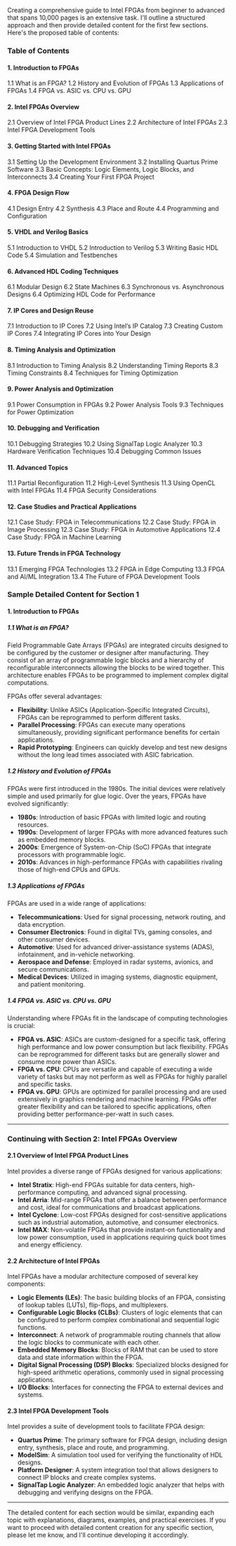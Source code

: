 Creating a comprehensive guide to Intel FPGAs from beginner to advanced that spans 10,000 pages is an extensive task. I'll outline a structured approach and then provide detailed content for the first few sections. Here's the proposed table of contents:

### Table of Contents

#### 1. Introduction to FPGAs
1.1 What is an FPGA?
1.2 History and Evolution of FPGAs
1.3 Applications of FPGAs
1.4 FPGA vs. ASIC vs. CPU vs. GPU

#### 2. Intel FPGAs Overview
2.1 Overview of Intel FPGA Product Lines
2.2 Architecture of Intel FPGAs
2.3 Intel FPGA Development Tools

#### 3. Getting Started with Intel FPGAs
3.1 Setting Up the Development Environment
3.2 Installing Quartus Prime Software
3.3 Basic Concepts: Logic Elements, Logic Blocks, and Interconnects
3.4 Creating Your First FPGA Project

#### 4. FPGA Design Flow
4.1 Design Entry
4.2 Synthesis
4.3 Place and Route
4.4 Programming and Configuration

#### 5. VHDL and Verilog Basics
5.1 Introduction to VHDL
5.2 Introduction to Verilog
5.3 Writing Basic HDL Code
5.4 Simulation and Testbenches

#### 6. Advanced HDL Coding Techniques
6.1 Modular Design
6.2 State Machines
6.3 Synchronous vs. Asynchronous Designs
6.4 Optimizing HDL Code for Performance

#### 7. IP Cores and Design Reuse
7.1 Introduction to IP Cores
7.2 Using Intel’s IP Catalog
7.3 Creating Custom IP Cores
7.4 Integrating IP Cores into Your Design

#### 8. Timing Analysis and Optimization
8.1 Introduction to Timing Analysis
8.2 Understanding Timing Reports
8.3 Timing Constraints
8.4 Techniques for Timing Optimization

#### 9. Power Analysis and Optimization
9.1 Power Consumption in FPGAs
9.2 Power Analysis Tools
9.3 Techniques for Power Optimization

#### 10. Debugging and Verification
10.1 Debugging Strategies
10.2 Using SignalTap Logic Analyzer
10.3 Hardware Verification Techniques
10.4 Debugging Common Issues

#### 11. Advanced Topics
11.1 Partial Reconfiguration
11.2 High-Level Synthesis
11.3 Using OpenCL with Intel FPGAs
11.4 FPGA Security Considerations

#### 12. Case Studies and Practical Applications
12.1 Case Study: FPGA in Telecommunications
12.2 Case Study: FPGA in Image Processing
12.3 Case Study: FPGA in Automotive Applications
12.4 Case Study: FPGA in Machine Learning

#### 13. Future Trends in FPGA Technology
13.1 Emerging FPGA Technologies
13.2 FPGA in Edge Computing
13.3 FPGA and AI/ML Integration
13.4 The Future of FPGA Development Tools

### Sample Detailed Content for Section 1

#### 1. Introduction to FPGAs

##### 1.1 What is an FPGA?

Field Programmable Gate Arrays (FPGAs) are integrated circuits designed to be configured by the customer or designer after manufacturing. They consist of an array of programmable logic blocks and a hierarchy of reconfigurable interconnects allowing the blocks to be wired together. This architecture enables FPGAs to be programmed to implement complex digital computations.

FPGAs offer several advantages:
- **Flexibility**: Unlike ASICs (Application-Specific Integrated Circuits), FPGAs can be reprogrammed to perform different tasks.
- **Parallel Processing**: FPGAs can execute many operations simultaneously, providing significant performance benefits for certain applications.
- **Rapid Prototyping**: Engineers can quickly develop and test new designs without the long lead times associated with ASIC fabrication.

##### 1.2 History and Evolution of FPGAs

FPGAs were first introduced in the 1980s. The initial devices were relatively simple and used primarily for glue logic. Over the years, FPGAs have evolved significantly:
- **1980s**: Introduction of basic FPGAs with limited logic and routing resources.
- **1990s**: Development of larger FPGAs with more advanced features such as embedded memory blocks.
- **2000s**: Emergence of System-on-Chip (SoC) FPGAs that integrate processors with programmable logic.
- **2010s**: Advances in high-performance FPGAs with capabilities rivaling those of high-end CPUs and GPUs.

##### 1.3 Applications of FPGAs

FPGAs are used in a wide range of applications:
- **Telecommunications**: Used for signal processing, network routing, and data encryption.
- **Consumer Electronics**: Found in digital TVs, gaming consoles, and other consumer devices.
- **Automotive**: Used for advanced driver-assistance systems (ADAS), infotainment, and in-vehicle networking.
- **Aerospace and Defense**: Employed in radar systems, avionics, and secure communications.
- **Medical Devices**: Utilized in imaging systems, diagnostic equipment, and patient monitoring.

##### 1.4 FPGA vs. ASIC vs. CPU vs. GPU

Understanding where FPGAs fit in the landscape of computing technologies is crucial:
- **FPGA vs. ASIC**: ASICs are custom-designed for a specific task, offering high performance and low power consumption but lack flexibility. FPGAs can be reprogrammed for different tasks but are generally slower and consume more power than ASICs.
- **FPGA vs. CPU**: CPUs are versatile and capable of executing a wide variety of tasks but may not perform as well as FPGAs for highly parallel and specific tasks.
- **FPGA vs. GPU**: GPUs are optimized for parallel processing and are used extensively in graphics rendering and machine learning. FPGAs offer greater flexibility and can be tailored to specific applications, often providing better performance-per-watt in such cases.

---

### Continuing with Section 2: Intel FPGAs Overview

#### 2.1 Overview of Intel FPGA Product Lines

Intel provides a diverse range of FPGAs designed for various applications:
- **Intel Stratix**: High-end FPGAs suitable for data centers, high-performance computing, and advanced signal processing.
- **Intel Arria**: Mid-range FPGAs that offer a balance between performance and cost, ideal for communications and broadcast applications.
- **Intel Cyclone**: Low-cost FPGAs designed for cost-sensitive applications such as industrial automation, automotive, and consumer electronics.
- **Intel MAX**: Non-volatile FPGAs that provide instant-on functionality and low power consumption, used in applications requiring quick boot times and energy efficiency.

#### 2.2 Architecture of Intel FPGAs

Intel FPGAs have a modular architecture composed of several key components:
- **Logic Elements (LEs)**: The basic building blocks of an FPGA, consisting of lookup tables (LUTs), flip-flops, and multiplexers.
- **Configurable Logic Blocks (CLBs)**: Clusters of logic elements that can be configured to perform complex combinational and sequential logic functions.
- **Interconnect**: A network of programmable routing channels that allow the logic blocks to communicate with each other.
- **Embedded Memory Blocks**: Blocks of RAM that can be used to store data and state information within the FPGA.
- **Digital Signal Processing (DSP) Blocks**: Specialized blocks designed for high-speed arithmetic operations, commonly used in signal processing applications.
- **I/O Blocks**: Interfaces for connecting the FPGA to external devices and systems.

#### 2.3 Intel FPGA Development Tools

Intel provides a suite of development tools to facilitate FPGA design:
- **Quartus Prime**: The primary software for FPGA design, including design entry, synthesis, place and route, and programming.
- **ModelSim**: A simulation tool used for verifying the functionality of HDL designs.
- **Platform Designer**: A system integration tool that allows designers to connect IP blocks and create complex systems.
- **SignalTap Logic Analyzer**: An embedded logic analyzer that helps with debugging and verifying designs on the FPGA.

---

The detailed content for each section would be similar, expanding each topic with explanations, diagrams, examples, and practical exercises. If you want to proceed with detailed content creation for any specific section, please let me know, and I'll continue developing it accordingly.